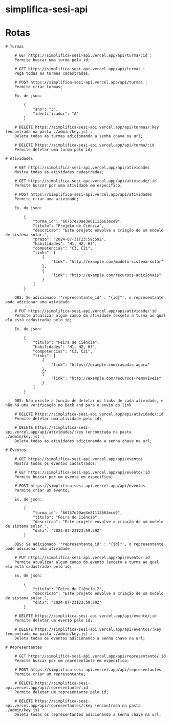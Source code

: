 # simplifica-sesi-api

# Rotas

    # Turmas 

        # GET https://simplifica-sesi-api.vercel.app/api/turma/:id :
        Permite buscar uma turma pelo id;

        # GET https://simplifica-sesi-api.vercel.app/api/turmas :
        Pega todas as turmas cadastradas;

        # POST https://simplifica-sesi-api.vercel.app/api/turmas : 
        Permite criar turmas;
        
        Ex. de json: 

            {
                "ano": "3",
                "identificador": "A"
            }

        # DELETE https://simplifica-sesi-api.vercel.app/api/turmas/:key (encontrada na pasta ./admin/key.js) :
        Deleta todas as turmas adicionando a senha chave na url;

        # DELETE https://simplifica-sesi-api.vercel.app/api/turma/:id
        Permite deletar uma turma pelo id;

    # Atividades

        # GET https://simplifica-sesi-api.vercel.app/api/atividades
        Mostra todas as atividades cadastradas;
        
        # GET https://simplifica-sesi-api.vercel.app/api/atividade/:id 
        Permite buscar por uma atividade em especifico;

        # POST https://simplifica-sesi-api.vercel.app/api/atividades
        Permite criar uma atividade;

        Ex. de json: 

            {
                "turma_id": "66757e20ae3e81113663ece9",
                "titulo": "Projeto de Ciência",
                "descricao": "Este projeto envolve a criação de um modelo de sistema solar.",
                "prazo": "2024-07-31T23:59:59Z",
                "habilidades": "H1, H2, H3",
                "competencias": "C3, C21",
                "links": [
                    {
                        "link": "http://example.com/modelo-sistema-solar"
                    },
                    {
                        "link": "http://example.com/recursos-adicionais"
                    }
                ]
            }

        OBS: Se adicionado '"representante_id" : "{id}"', o representante pode adicionar uma atividade

        # PUT https://simplifica-sesi-api.vercel.app/api/atividade/:id
        Permite atualizar algum campo da atividade (exceto a turma ao qual ela está cadastrada) pelo id;

        Ex. de json: 

            {
                "titulo": "Feira de Ciência",
                "habilidades": "H1, H2, H3",
                "competencias": "C3, C21",
                "links": [
                    {
                        "link": "https://example.com/casadas-agora"
                    },
                    {
                        "link": "http://example.com/recursos-removiveis"
                    }
                ]
            }

        OBS: Não existe a função de deletar os links de cada atividade, e não há uma verificação no back end para o envio do link

        # DELETE https://simplifica-sesi-api.vercel.app/api/atividade/:id 
        Permite deletar uma atividade pelo id;

        # DELETE https://simplifica-sesi-api.vercel.app/api/atividades/:key (encontrada na pasta ./admin/key.js) :
        Deleta todas as atividades adicionando a senha chave na url;

    # Eventos

        # GET https://simplifica-sesi-api.vercel.app/api/eventos
        Mostra todas os eventos cadastrados;
        
        # GET https://simplifica-sesi-api.vercel.app/api/evento/:id 
        Permite buscar por um evento em especifico;

        # POST https://simplifica-sesi-api.vercel.app/api/eventos
        Permite criar um evento;

        Ex. de json: 

            {
                "turma_id": "66757e20ae3e81113663ece9",
                "titulo": "Feira de Ciência",
                "descricao": "Este projeto envolve a criação de um modelo de sistema solar.",
                "data": "2024-07-23T23:59:59Z"	
            }

        OBS: Se adicionado '"representante_id" : "{id}"', o representante pode adicionar uma atividade

        # PUT https://simplifica-sesi-api.vercel.app/api/evento/:id
        Permite atualizar algum campo do evento (exceto a turma ao qual ela está cadastrado) pelo id;

        Ex. de json: 

            {
                "titulo": "Feira de Ciência 2",
                "descricao": "Este projeto envolve a criação de um modelo de sistema solar.",
                "data": "2024-07-23T23:59:59Z"	
            }

        # DELETE https://simplifica-sesi-api.vercel.app/api/evento/:id 
        Permite deletar um evento pelo id;

        # DELETE https://simplifica-sesi-api.vercel.app/api/eventos/:key (encontrada na pasta ./admin/key.js) :
        Deleta todas os eventos adicionando a senha chave na url;

    # Representantes

        # GET https://simplifica-sesi-api.vercel.app/api/representante/:id 
        Permite buscar por um representante em especifico;

        # POST https://simplifica-sesi-api.vercel.app/api/representantes
        Permite criar um representante;

        # DELETE https://simplifica-sesi-api.vercel.app/api/representante/:id 
        Permite deletar um representante pelo id;

        # DELETE https://simplifica-sesi-api.vercel.app/api/representantes/:key (encontrada na pasta ./admin/key.js) :
        Deleta todas os representantes adicionando a senha chave na url;
